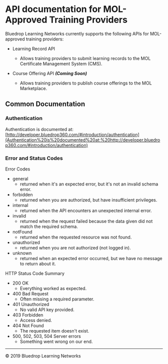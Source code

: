 # API documentation for MOL-Approved Training Providers

Bluedrop Learning Networks currently supports the following APIs for MOL-approved training providers:

 - Learning Record API
	 - Allows training providers to submit learning records to the MOL Certificate Management System (CMS).

 - Course Offering API ***(Coming Soon)***
	 - Allows training providers to publish course offerings to the MOL Marketplace.

## Common Documentation

### Authentication

Authentication is documented at:
[http://developer.bluedrop360.com/#introduction/authentication](Authentication%20is%20documented%20at:%20http://developer.bluedrop360.com/#introduction/authentication)

### Error and Status Codes

Error Codes

- general 
	- returned when it's an expected error, but it's not an invalid schema error.
- forbidden
	- returned when you are authorized, but have insufficient privileges.
- internal 
	- returned when the API encounters an unexpected internal error.
- invalid
	-	returned when the request failed because the data given did not match the required schema.
- notFound
	- returned when the requested resource was not found.
- unauthorized
	- returned when you are not authorized (not logged in).
- unknown
	- returned when an expected error occurred, but we have no message to return about it.

HTTP Status Code Summary

- 200 OK
	- Everything worked as expected.
- 400 Bad Request
	- Often missing a required parameter.
- 401 Unauthorized  
	- No valid API key provided.
- 403 Forbidden  
	- Access denied.
- 404 Not Found  
	- The requested item doesn't exist.
- 500, 502, 503, 504 Server errors
	- Something went wrong on our end.

---
&copy; 2019 Bluedrop Learning Networks

